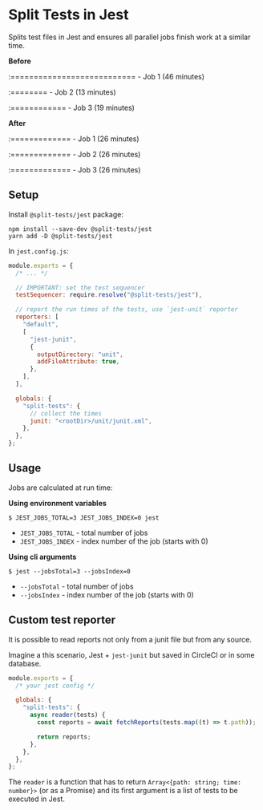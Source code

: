 # Split Tests in Jest

Splits test files in Jest and ensures all parallel jobs finish work at a similar time.

**Before**

:=========================== - Job 1 (46 minutes)

:======== - Job 2 (13 minutes)

:============ - Job 3 (19 minutes)

**After**

:============= - Job 1 (26 minutes)

:============= - Job 2 (26 minutes)

:============= - Job 3 (26 minutes)

## Setup

Install `@split-tests/jest` package:

    npm install --save-dev @split-tests/jest
    yarn add -D @split-tests/jest

In `jest.config.js`:

```js
module.exports = {
  /* ... */

  // IMPORTANT: set the test sequencer
  testSequencer: require.resolve("@split-tests/jest"),

  // report the run times of the tests, use `jest-unit` reporter
  reporters: [
    "default",
    [
      "jest-junit",
      {
        outputDirectory: "unit",
        addFileAttribute: true,
      },
    ],
  ],

  globals: {
    "split-tests": {
      // collect the times
      junit: "<rootDir>/unit/junit.xml",
    },
  },
};
```

## Usage

Jobs are calculated at run time:

**Using environment variables**

    $ JEST_JOBS_TOTAL=3 JEST_JOBS_INDEX=0 jest

- `JEST_JOBS_TOTAL` - total number of jobs
- `JEST_JOBS_INDEX` - index number of the job (starts with 0)

**Using cli arguments**

    $ jest --jobsTotal=3 --jobsIndex=0

- `--jobsTotal` - total number of jobs
- `--jobsIndex` - index number of the job (starts with 0)

## Custom test reporter

It is possible to read reports not only from a junit file but from any source.

Imagine a this scenario, Jest + `jest-junit` but saved in CircleCI or in some database.

```js
module.exports = {
  /* your jest config */

  globals: {
    "split-tests": {
      async reader(tests) {
        const reports = await fetchReports(tests.map((t) => t.path));

        return reports;
      },
    },
  },
};
```

The `reader` is a function that has to return `Array<{path: string; time: number}>` (or as a Promise) and its first argument is a list of tests to be executed in Jest.
